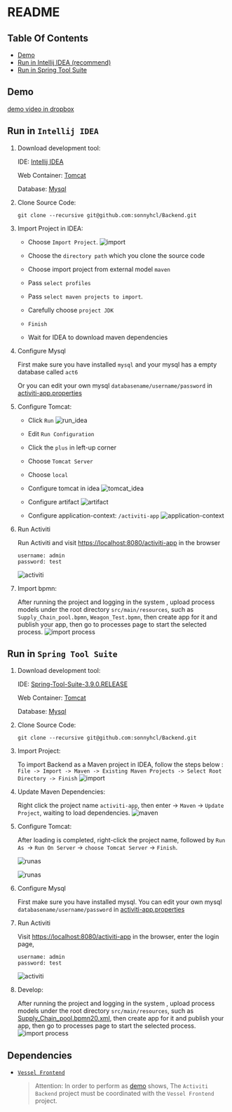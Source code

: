 # README
## Table Of Contents
-   [Demo](#demo)
-   [Run in Intellij IDEA (recommend)](#run-in-intellij-idea)
-   [Run in Spring Tool Suite](#run-in-spring-tool-suite)
## Demo
[demo video in dropbox](https://www.dropbox.com/s/gi2rrvfkl17vlng/vessel.mp4?dl=0)
## Run in `Intellij IDEA`
1.  Download development tool:

    IDE: [Intellij IDEA](https://www.jetbrains.com/idea/download)
    
    Web Container: [Tomcat](http://tomcat.apache.org/)
    
    Database: [Mysql](https://www.mysql.com/)

2.  Clone Source Code:

    `git clone --recursive git@github.com:sonnyhcl/Backend.git`

3.  Import Project in IDEA:  
    -   Choose `Import Project`.
        ![import](image/idea_import_project.png)

    -   Choose the `directory path` which you clone the source code
    -   Choose import project from external model `maven`
    -   Pass `select profiles`
    -   Pass `select maven projects to import`.
    -   Carefully choose `project JDK`
    -   `Finish`
    -   Wait for IDEA to download maven dependencies

4.  Configure Mysql

    First make sure you have installed `mysql` and your mysql has a empty database called `act6`
    
    Or you can edit your own mysql `databasename/username/password` in [activiti-app.properties](https://github.com/sonnyhcl/Backend/blob/master/src/main/resources/META-INF/activiti-app/activiti-app.properties)

5.  Configure Tomcat:
    -   Click `Run`
        ![run_idea](image/run_idea.png)
    -   Edit `Run Configuration`
    -   Click the `plus` in left-up corner
    -   Choose `Tomcat Server`
    -   Choose `local`
    -   Configure tomcat in idea
        ![tomcat_idea](image/tomcat_idea.png)

    -   Configure artifact
        ![artifact](image/artifact.png)

    -   Configure application-context: `/activiti-app`
        ![application-context](image/application-context.png)

7.  Run Activiti

    Run Activiti and visit [https://localhost:8080/activiti-app](https://localhost:8080/activiti-app) in the browser
    ```
    username: admin
    password: test
    ```
    ![activiti](image/activiti.png)

8.  Import bpmn:

    After running the project and logging in  the system , upload process models under the root directory `src/main/resources`, such as `Supply_Chain_pool.bpmn`, `Weagon_Test.bpmn`, then create app for it  and publish your app, then  go to processes page to start the selected process.
    ![import process](image/import_process.png)

## Run in `Spring Tool Suite`
1.  Download development tool:

    IDE: [Spring-Tool-Suite-3.9.0.RELEASE](https://spring.io/tools/sts/all)
    
    Web Container: [Tomcat](http://tomcat.apache.org/)
    
    Database: [Mysql](https://www.mysql.com/)

2.  Clone Source Code:

    `git clone --recursive git@github.com:sonnyhcl/Backend.git`

3.  Import Project:  

    To import Backend as a Maven project in IDEA, follow the steps below :
    `File -> Import -> Maven -> Existing Maven Projects -> Select Root Directory -> Finish`
    ![import](image/idea_import_project)
4.  Update Maven Dependencies:

    Right click the project name `activiti-app`, then enter -> `Maven` -> `Update Project`, waiting to load dependencies.
    ![maven](image/maven_update.png)

5.  Configure Tomcat:

    After loading is completed, right-click the project name, followed by `Run As `-> `Run On Server` -> `choose Tomcat Server` -> `Finish`.

    ![runas](image/runas.png)

    ![runas](image/run_on_server.png)

6.  Configure Mysql

    First make sure you have installed mysql. You can edit your own mysql `databasename/username/password` in [activiti-app.properties](https://github.com/sonnyhcl/Backend/blob/master/src/main/resources/META-INF/activiti-app/activiti-app.properties)

7.  Run Activiti

    Visit [https://localhost:8080/activiti-app](https://localhost:8080/activiti-app) in the browser, enter the login page,
    ```
    username: admin
    password: test
    ```
    ![activiti](image/activiti.png)

8.  Develop:

    After running the project and logging in  the system , upload process models under the root directory `src/main/resources`, such as [Supply_Chain_pool.bpmn20.xml](https://github.com/sonnyhcl/Backend/blob/master/src/main/resources/Supply_Chain_pool.bpmn20.xml), then create app for it  and publish your app, then  go to processes page to start the selected process.
    ![import process](image/import_process.png)

## Dependencies
-   [`Vessel Frontend`](https://www.github.com/sonnyhcl/Frontend)
    > Attention: In order to perform as [demo](#demo) shows, The `Activiti Backend` project must be coordinated with the `Vessel Frontend` project.
